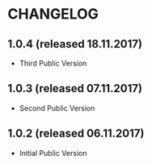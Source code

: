 # CHANGELOG

## 1.0.4 (released 18.11.2017)

- Third Public Version

## 1.0.3 (released 07.11.2017)

- Second Public Version

## 1.0.2 (released 06.11.2017)

- Initial Public Version